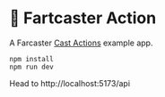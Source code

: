 # 💨 Fartcaster Action

A Farcaster [Cast Actions](https://warpcast.notion.site/Frames-Cast-Actions-v1-84d5a85d479a43139ea883f6823d8caa) example app.


```
npm install
npm run dev
```

Head to http://localhost:5173/api
